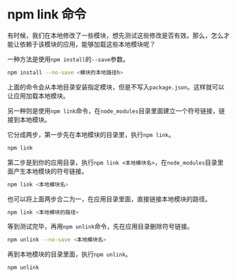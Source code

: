 # npm link 命令

有时候，我们在本地修改了一些模块，想先测试这些修改是否有效。那么，怎么才能让依赖于该模块的应用，能够加载这些本地模块呢？

一种方法是使用`npm install`的`--save`参数。

```bash
npm install --no-save <模块的本地路径h>
```

上面的命令会从本地目录安装指定模块，但是不写入`package.json`。这样就可以让应用加载本地模块。

另一种则是使用`npm link`命令，在`node_modules`目录里面建立一个符号链接，链接到本地模块。

它分成两步，第一步先在本地模块的目录里，执行`npm link`。

```bash
npm link
```

第二步是到你的应用目录，执行`npm link <本地模块名>`，在`node_modules`目录里面产生本地模块的符号链接。

```bash
npm link <本地模块名>
```

也可以将上面两步合二为一，在应用目录里面，直接链接本地模块的路径。

```bash
npm link <本地模块的路径>
```

等到测试完毕，再用`npm unlink`命令，先在应用目录删除符号链接。

```bash
npm unlink --no-save <本地模块名>
```

再到本地模块的目录里面，执行`npm unlink`。

```bash
npm unlink
```
